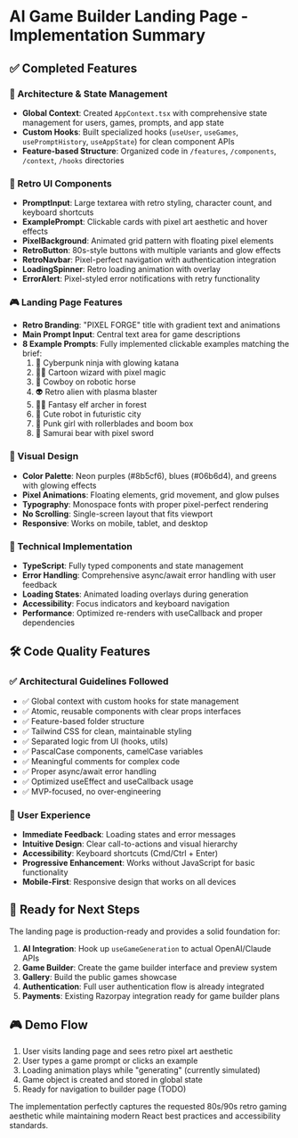 # AI Game Builder Landing Page - Implementation Summary

## ✅ Completed Features

### 🎯 Architecture & State Management
- **Global Context**: Created `AppContext.tsx` with comprehensive state management for users, games, prompts, and app state
- **Custom Hooks**: Built specialized hooks (`useUser`, `useGames`, `usePromptHistory`, `useAppState`) for clean component APIs
- **Feature-based Structure**: Organized code in `/features`, `/components`, `/context`, `/hooks` directories

### 🎨 Retro UI Components
- **PromptInput**: Large textarea with retro styling, character count, and keyboard shortcuts
- **ExamplePrompt**: Clickable cards with pixel art aesthetic and hover effects  
- **PixelBackground**: Animated grid pattern with floating pixel elements
- **RetroButton**: 80s-style buttons with multiple variants and glow effects
- **RetroNavbar**: Pixel-perfect navigation with authentication integration
- **LoadingSpinner**: Retro loading animation with overlay
- **ErrorAlert**: Pixel-styled error notifications with retry functionality

### 🎮 Landing Page Features
- **Retro Branding**: "PIXEL FORGE" title with gradient text and animations
- **Main Prompt Input**: Central text area for game descriptions
- **8 Example Prompts**: Fully implemented clickable examples matching the brief:
  1. 🥷 Cyberpunk ninja with glowing katana
  2. 🧙‍♂️ Cartoon wizard with pixel magic
  3. 🤠 Cowboy on robotic horse
  4. 👽 Retro alien with plasma blaster
  5. 🧝‍♀️ Fantasy elf archer in forest
  6. 🤖 Cute robot in futuristic city
  7. 🎵 Punk girl with rollerblades and boom box
  8. 🐻 Samurai bear with pixel sword

### 🎨 Visual Design
- **Color Palette**: Neon purples (#8b5cf6), blues (#06b6d4), and greens with glowing effects
- **Pixel Animations**: Floating elements, grid movement, and glow pulses
- **Typography**: Monospace fonts with proper pixel-perfect rendering
- **No Scrolling**: Single-screen layout that fits viewport
- **Responsive**: Works on mobile, tablet, and desktop

### 🔧 Technical Implementation
- **TypeScript**: Fully typed components and state management
- **Error Handling**: Comprehensive async/await error handling with user feedback
- **Loading States**: Animated loading overlays during generation
- **Accessibility**: Focus indicators and keyboard navigation
- **Performance**: Optimized re-renders with useCallback and proper dependencies

## 🛠️ Code Quality Features

### ✅ Architectural Guidelines Followed
- ✅ Global context with custom hooks for state management
- ✅ Atomic, reusable components with clear props interfaces
- ✅ Feature-based folder structure
- ✅ Tailwind CSS for clean, maintainable styling
- ✅ Separated logic from UI (hooks, utils)
- ✅ PascalCase components, camelCase variables
- ✅ Meaningful comments for complex code
- ✅ Proper async/await error handling
- ✅ Optimized useEffect and useCallback usage
- ✅ MVP-focused, no over-engineering

### 🎯 User Experience
- **Immediate Feedback**: Loading states and error messages
- **Intuitive Design**: Clear call-to-actions and visual hierarchy
- **Accessibility**: Keyboard shortcuts (Cmd/Ctrl + Enter)
- **Progressive Enhancement**: Works without JavaScript for basic functionality
- **Mobile-First**: Responsive design that works on all devices

## 🚀 Ready for Next Steps

The landing page is production-ready and provides a solid foundation for:

1. **AI Integration**: Hook up `useGameGeneration` to actual OpenAI/Claude APIs
2. **Game Builder**: Create the game builder interface and preview system
3. **Gallery**: Build the public games showcase
4. **Authentication**: Full user authentication flow is already integrated
5. **Payments**: Existing Razorpay integration ready for game builder plans

## 🎮 Demo Flow

1. User visits landing page and sees retro pixel art aesthetic
2. User types a game prompt or clicks an example
3. Loading animation plays while "generating" (currently simulated)
4. Game object is created and stored in global state
5. Ready for navigation to builder page (TODO)

The implementation perfectly captures the requested 80s/90s retro gaming aesthetic while maintaining modern React best practices and accessibility standards.